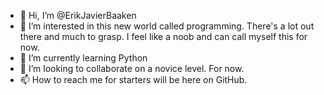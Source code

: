 - 👋 Hi, I’m @ErikJavierBaaken
- 👀 I’m interested in this new world called programming. There's a lot out there and much to grasp. I feel like a noob and can call myself this for now.
- 🌱 I’m currently learning Python
- 💞️ I’m looking to collaborate on a novice level. For now. 
- 📫 How to reach me for starters will be here on GitHub.

<!---
ErikJavierBaaken/ErikJavierBaaken is a ✨ special ✨ repository because its `README.md` (this file) appears on your GitHub profile.
You can click the Preview link to take a look at your changes.
--->
